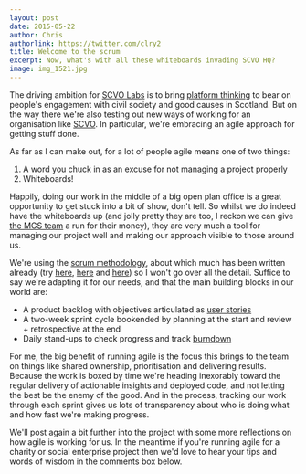 ```yaml
---
layout: post
date: 2015-05-22
author: Chris
authorlink: https://twitter.com/clry2
title: Welcome to the scrum
excerpt: Now, what's with all these whiteboards invading SCVO HQ?
image: img_1521.jpg
---
```


The driving ambition for [SCVO Labs](http://labs.scvo.org.uk/) is to bring [platform thinking](http://www.wired.com/2014/01/platform-thinking-approach-innovation/) to bear on people's engagement with civil society and good causes in Scotland. But on the way there we're also testing out new ways of working for an organisation like [SCVO](http://www.scvo.org.uk). In particular, we're embracing an agile approach for getting stuff done.

As far as I can make out, for a lot of people agile means one of two things:

1. A word you chuck in as an excuse for not managing a project properly
2. Whiteboards!

Happily, doing our work in the middle of a big open plan office is a great opportunity to get stuck into a bit of show, don't tell. So whilst we do indeed have the whiteboards up (and jolly pretty they are too, I reckon we can give [the MGS team](http://inside.mygov.scot/2015/04/28/our-approach-to-agile-and-kanban/) a run for their money), they are very much a tool for managing our project well and making our approach visible to those around us.

We're using the [scrum methodology](http://en.wikipedia.org/wiki/Scrum_%28software_development%29), about which much has been written already (try [here](http://www.agilelearninglabs.com/resources/scrum-introduction/), [here](http://www.allaboutagile.com/how-to-implement-scrum-in-10-easy-steps/) and [here](https://www.gov.uk/service-manual/agile)) so I won't go over all the detail. Suffice to say we're adapting it for our needs, and that the main building blocks in our world are:

- A product backlog with objectives articulated as [user stories](https://www.gov.uk/service-manual/agile/writing-user-stories.html)
- A two-week sprint cycle bookended by planning at the start and review + retrospective at the end
- Daily stand-ups to check progress and track [burndown](https://www.scrumalliance.org/community/articles/2013/august/burn-down-chart-%E2%80%93-an-effective-planning-and-tracki)

For me, the big benefit of running agile is the focus this brings to the team on things like shared ownership, prioritisation and delivering results. Because the work is boxed by time we're heading inexorably toward the regular delivery of actionable insights and deployed code, and not letting the best be the enemy of the good. And in the process, tracking our work through each sprint gives us lots of transparency about who is doing what and how fast we're making progress.

We'll post again a bit further into the project with some more reflections on how agile is working for us. In the meantime if you're running agile for a charity or social enterprise project then we'd love to hear your tips and words of wisdom in the comments box below.